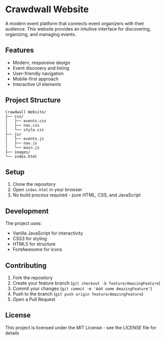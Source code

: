 # Crawdwall Website

A modern event platform that connects event organizers with their audience. This website provides an intuitive interface for discovering, organizing, and managing events.

## Features

- Modern, responsive design
- Event discovery and listing
- User-friendly navigation
- Mobile-first approach
- Interactive UI elements

## Project Structure

```
Crawdwall Website/
├── css/
│   ├── events.css
│   ├── nav.css
│   └── style.css
├── js/
│   ├── events.js
│   ├── nav.js
│   └── main.js
├── images/
└── index.html
```

## Setup

1. Clone the repository
2. Open `index.html` in your browser
3. No build process required - pure HTML, CSS, and JavaScript

## Development

The project uses:
- Vanilla JavaScript for interactivity
- CSS3 for styling
- HTML5 for structure
- FontAwesome for icons

## Contributing

1. Fork the repository
2. Create your feature branch (`git checkout -b feature/AmazingFeature`)
3. Commit your changes (`git commit -m 'Add some AmazingFeature'`)
4. Push to the branch (`git push origin feature/AmazingFeature`)
5. Open a Pull Request

## License

This project is licensed under the MIT License - see the LICENSE file for details
